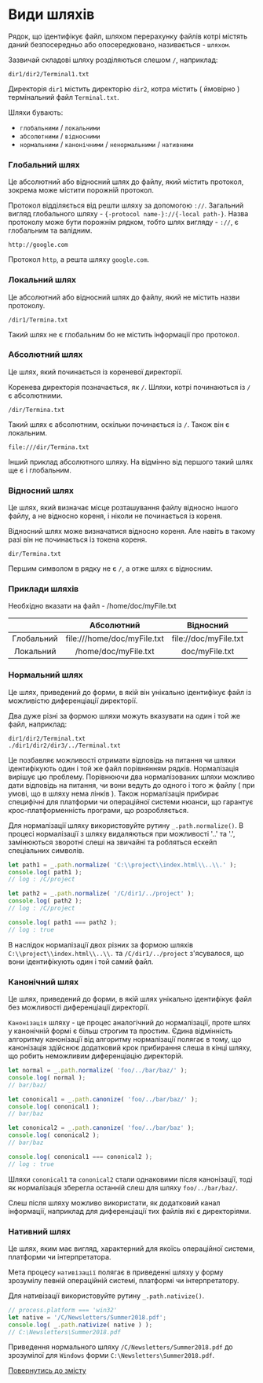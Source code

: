 # Види шляхів

Рядок, що ідентифікує файл, шляхом перерахунку файлів котрі містять даний безпосередньо або опосередковано, називається - <code>шляхом</code>.

Зазвичай складові шляху розділяються слешом `/`, наприклад:

```
dir1/dir2/Terminal1.txt
```

Директорія `dir1` містить директорію `dir2`, котра містить ( ймовірно ) термінальний файл `Terminal.txt`.

Шляхи бувають:

- `глобальними` / `локальними`
- `абсолютними` / `відносними`
- `нормальними` / `канонічними` / `ненормальними` / `нативними`

### Глобальний шлях

Це абсолютний або відносний шлях до файлу, який містить протокол, зокрема може містити порожній протокол.

Протокол відділяється від решти шляху за допомогою `://`. Загальний вигляд глобального шляху - `{-protocol name-}://{-local path-}`. Назва протоколу може бути порожнім рядком, тобто шлях вигляду - `://`, є глобальним та валідним.

```
http://google.com
```

Протокол `http`, а решта шляху `google.com`.

### Локальний шлях

Це абсолютний або відносний шлях до файлу, який не містить назви протоколу.

```
/dir1/Termina.txt
```

Такий шлях не є глобальним бо не містить інформації про протокол.

### Абсолютний шлях

Це шлях, який починається із кореневої директорії.

Коренева директорія позначається, як `/`. Шляхи, котрі починаються із `/` є абсолютними.

```
/dir/Termina.txt
```

Такий шлях є абсолютним, оскільки починається із `/`. Також він є локальним.

```
file:///dir/Termina.txt
```

Інший приклад абсолютного шляху. На відмінно від першого такий шлях ще є і глобальним.

### Відносний шлях

Це шлях, який визначає місце розташування файлу відносно іншого файлу, а не відносно кореня, і ніколи не починається із кореня.

Відносний шлях може визначатися відносно кореня. Але навіть в такому разі він не починається із токена кореня.

```
dir/Termina.txt
```

Першим символом в рядку не є `/`, а отже шлях є відносним.

### Приклади шляхів

Необхідно вказати на файл - /home/doc/myFile.txt

||Абсолютний|Відносний|
|:-:|:-:|:-:|
|Глобальний|file:///home/doc/myFile.txt|file://doc/myFile.txt|
|Локальний|/home/doc/myFile.txt|doc/myFile.txt|

### Нормальний шлях

Це шлях, приведений до форми, в якій він унікально ідентифікує файл із можливістю диференціації директорії.

Два дуже різні за формою шляхи можуть вказувати на один і той же файл, наприклад:

```
dir1/dir2/Terminal.txt
./dir1/dir2/dir3/../Terminal.txt
```

Це позбавляє можливості отримати відповідь на питання чи шляхи ідентифікують один і той же файл порівнянням рядків. Нормалізація вирішує цю проблему. Порівнюючи два нормалізованих шляхи можливо дати відповідь на питання, чи вони ведуть до одного і того ж файлу ( при умові, що в шляху нема лінків ). Також нормалізація прибирає специфічні для платформи чи операційної системи нюанси, що гарантує крос-платформенність програми, що розробляється.

Для нормалізації шляху використовуйте рутину `_.path.normalize()`. В процесі нормалізації з шляху видаляються при можливості '..' та '.', замінюються зворотні слеші на звичайні та робляться ескейп спеціальних символів.

```js
let path1 = _.path.normalize( 'C:\\project\\index.html\\..\\.' );
console.log( path1 );
// log : /C/project

let path2 = _.path.normalize( '/C/dir1/../project' );
console.log( path2 );
// log : /C/project

console.log( path1 === path2 );
// log : true
```

В наслідок нормалізації двох різних за формою шляхів `C:\\project\\index.html\\..\\.` та `/C/dir1/../project` з'ясувалося, що вони ідентифікують один і той самий файл.

### Канонічний шлях

Це шлях, приведений до форми, в якій шлях унікально ідентифікує файл без можливості диференціації директорії.

`Канонізація` шляху - це процес аналогічний до нормалізації, проте шлях у канонічній формі є більш строгим та простим. Єдина відмінність алгоритму канонізації від алгоритму нормалізації полягає в тому, що канонізація здійснює додатковий крок прибирання слеша в кінці шляху, що робить неможливим диференціацію директорій.

```js
let normal = _.path.normalize( 'foo/../bar/baz/' );
console.log( normal );
// bar/baz/

let cononical1 = _.path.canonize( 'foo/../bar/baz/' );
console.log( cononical1 );
// bar/baz

let cononical2 = _.path.canonize( 'foo/../bar/baz' );
console.log( cononical2 );
// bar/baz

console.log( cononical1 === cononical2 );
// log : true
```

Шляхи `cononical1` та `cononical2` стали однаковими після канонізації, тоді як нормалізація зберегла останній слеш для шляху `foo/../bar/baz/`.

Слеш після шляху можливо використати, як додатковий канал інформації, наприклад для диференціації тих файлів які є директоріями.

### Нативний шлях

Це шлях, яким має вигляд, характерний для якоїсь операційної системи, платформи чи інтерпретатора.

Мета процесу `нативізації` полягає в приведенні шляху у форму зрозумілу певній операційній системі, платформі чи інтерпретатору.

Для нативізації використовуйте рутину `_.path.nativize()`.

```js
// process.platform === 'win32'
let native = '/C/Newsletters/Summer2018.pdf';
console.log( _.path.nativize( native ) );
// C:\Newsletters\Summer2018.pdf
```

Приведення нормального шляху `/C/Newsletters/Summer2018.pdf` до зрозумілої для `Windows` форми `C:\Newsletters\Summer2018.pdf`.

[Повернутись до змісту](../README.md#концепції)
